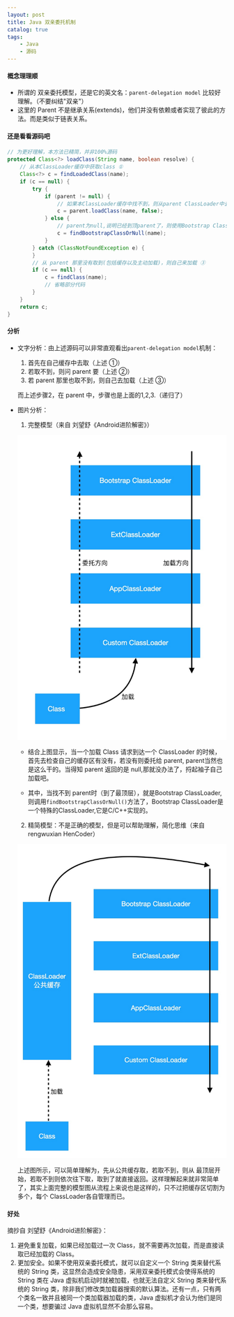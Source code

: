 ```yaml
---
layout: post
title: Java 双亲委托机制
catalog: true
tags:
    - Java
    - 源码
---
```



#### 概念理理顺

* 所谓的 双亲委托模型，还是它的英文名：`parent-delegation model` 比较好理解。（不要纠结"双亲"）
* 这里的 Parent 不是继承关系(extends)，他们并没有依赖或者实现了彼此的方法。而是类似于链表关系。

#### 还是看看源码吧

```java
// 为更好理解，本方法已精简，并非100%源码
protected Class<?> loadClass(String name, boolean resolve) {
    // 从本ClassLoader缓存中获取class ①
    Class<?> c = findLoadedClass(name);
    if (c == null) {
        try {
            if (parent != null) {
                // 如果本ClassLoader缓存中找不到，则从parent ClassLoader中去取 ②
                c = parent.loadClass(name, false);
            } else {
                // parent为null,说明已经到顶parent了，则使用Bootstrap ClassLoader去加载
                c = findBootstrapClassOrNull(name);
            }
        } catch (ClassNotFoundException e) {
        }
        // 从 parent 那里没有取到(包括缓存以及主动加载)，则自己来加载 ③
        if (c == null) {
            c = findClass(name);
            // 省略部分代码
        }
    }
    return c;
}
```

#### 分析

* 文字分析：由上述源码可以非常直观看出`parent-delegation model`机制：

  1. 首先在自己缓存中去取（上述 ①）
  2. 若取不到，则问 parent 要（上述 ②）
  3. 若 parent 那里也取不到，则自己去加载（上述  ③）

  而上述步骤2，在 parent 中，步骤也是上面的1,2,3.（递归了）

* 图片分析：
  1. 完整模型（来自 刘望舒《Android进阶解密》）

    ![](/img/posts/parents-delegation-model/mode.jpg ':size=300')

    * 结合上图显示，当一个加载 Class 请求到达一个 ClassLoader 的时候，首先去检查自己的缓存区有没有，若没有则委托给 parent, parent当然也是这么干的。当得知 parent 返回的是 null,那就没办法了，捋起袖子自己加载吧。

    * 其中，当找不到 parent时（到了最顶层），就是Bootstrap ClassLoader, 则调用`findBootstrapClassOrNull()`方法了，Bootstrap ClassLoader是一个特殊的ClassLoader,它是C/C++实现的。

  2. 精简模型：不是正确的模型，但是可以帮助理解，简化思维（来自 rengwuxian HenCoder）

    ![](/img/posts/parents-delegation-model/mode_simple.jpg ':size=300')

    上述图所示，可以简单理解为，先从公共缓存取，若取不到，则从 最顶层开始，若取不到则依次往下取，取到了就直接返回。这样理解起来就非常简单了，其实上面完整的模型图从流程上来说也是这样的，只不过把缓存区切割为多个，每个 ClassLoader各自管理而已。

#### 好处
摘抄自 刘望舒《Android进阶解密》：

1. 避免重复加载，如果已经加载过一次 Class，就不需要再次加载，而是直接读取已经加载的 Class。
2. 更加安全。如果不使用双亲委托模式，就可以自定义一个 String 类来替代系统的 String 类，这显然会造成安全隐患，采用双亲委托模式会使得系统的 String 类在 Java 虚拟机启动时就被加载，也就无法自定义 String 类来替代系统的 String 类，除非我们修改类加载器搜索的默认算法。还有一点，只有两个类名一致并且被同一个类加载器加载的类，Java 虚拟机才会认为他们是同一个类，想要骗过 Java 虚拟机显然不会那么容易。